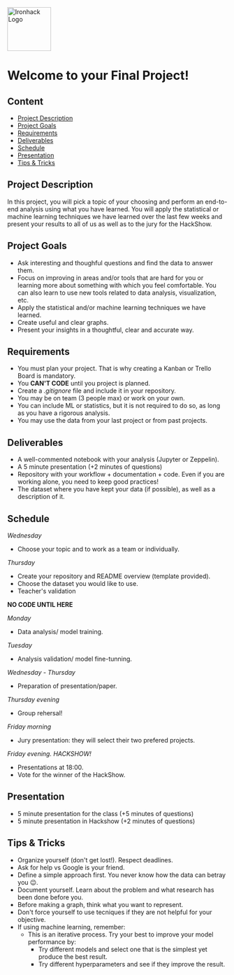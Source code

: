 <img src="https://bit.ly/2VnXWr2" alt="Ironhack Logo" width="100"/>

# Welcome to your Final Project!

## Content
- [Project Description](#project-description)
- [Project Goals](#project-goals)
- [Requirements](#requirements)
- [Deliverables](#deliverables)
- [Schedule](#schedule)
- [Presentation](#presentation)
- [Tips & Tricks](#tips-&-tricks)

<a name="project-description"></a>

## Project Description
In this project, you will pick a topic of your choosing and perform an end-to-end analysis using what you have learned. You will apply the statistical or machine learning techniques we have learned over the last few weeks and present your results to all of us as well as to the jury for the HackShow.

<a name="project-goals"></a>

## Project Goals
* Ask interesting and thoughful questions and find the data to answer them.
* Focus on improving in areas and/or tools that are hard for you or learning more about something with which you feel comfortable. You can also learn to use new tools related to data analysis, visualization, etc.
* Apply the statistical and/or machine learning techniques we have learned.
* Create useful and clear graphs.
* Present your insights in a thoughtful, clear and accurate way.

<a name="requirements"></a>

## Requirements
* You must plan your project. That is why creating a Kanban or Trello Board is mandatory.
* You **CAN'T CODE** until you project is planned.
* Create a *.gitignore* file and include it in your repository. 
* You may be on team (3 people max) or work on your own.
* You can include ML or statistics, but it is not required to do so, as long as you have a rigorous analysis.
* You may use the data from your last project or from past projects.

<a name="deliverables"></a>

## Deliverables
* A well-commented notebook with your analysis (Jupyter or Zeppelin).
* A 5 minute presentation (+2 minutes of questions)
* Repository with your workflow + documentation + code. Even if you are working alone, you need to keep good practices!
* The dataset where you have kept your data (if possible), as well as a description of it.

<a name="schedule"></a>

## Schedule
*Wednesday*
* Choose your topic and to work as a team or individually.

*Thursday*
* Create your repository and README overview (template provided).
* Choose the dataset you would like to use.
* Teacher's validation

**NO CODE UNTIL HERE**

*Monday*
* Data analysis/ model training.

*Tuesday*
* Analysis validation/ model fine-tunning.

*Wednesday - Thursday*
* Preparation of presentation/paper.

*Thursday evening*
* Group rehersal!

*Friday morning*
* Jury presentation: they will select their two prefered projects.

*Friday evening. HACKSHOW!*
* Presentations at 18:00.
* Vote for the winner of the HackShow.

<a name="presentation"></a>

## Presentation
* 5 minute presentation for the class (+5 minutes of questions)
* 5 minute presentation in Hackshow (+2 minutes of questions)

<a name="tips-&-tricks"></a>

## Tips & Tricks
* Organize yourself (don't get lost!). Respect deadlines.
* Ask for help vs Google is your friend.
* Define a simple approach first. You never know how the data can betray you 😉.
* Document yourself. Learn about the problem and what research has been done before you.
* Before making a graph, think what you want to represent.
* Don't force yourself to use tecniques if they are not helpful for your objective.
* If using machine learning, remember:
  * This is an iterative process. Try your best to improve your model performance by:
    * Try different models and select one that is the simplest yet produce the best result.
    * Try different hyperparameters and see if they improve the result.
